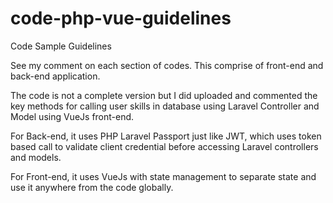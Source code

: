 # code-php-vue-guidelines
Code Sample Guidelines

See my comment on each section of codes. This comprise of front-end and back-end application.

The code is not a complete version but I did uploaded and commented the key methods for calling user skills in database using Laravel Controller and Model using VueJs front-end.

For Back-end, it uses PHP Laravel Passport just like JWT, which uses token based call to validate client credential before accessing Laravel controllers and models.

For Front-end, it uses VueJs with state management to separate state and use it anywhere from the code globally.
